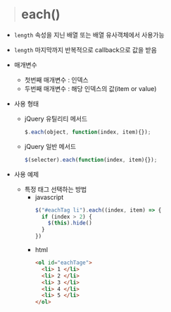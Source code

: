 > # each()

- `length` 속성을 지닌 배열 또는 배열 유사객체에서 사용가능

- `length` 마지막까지 반복적으로 callback으로 값을 받음

- 매개변수
  - 첫번째 매개변수 : 인덱스
  - 두번째 매개변수 : 해당 인덱스의 값(item or value)

- 사용 형태
  - jQuery 유틸리티 메서드
    ```js
    $.each(object, function(index, item){});
    ```
  - jQuery 일반 메서드
    ```js
    $(selecter).each(function(index, item){});
    ```

- 사용 예제
  - 특정 태그 선택하는 방법
    - javascript
      ```js
      $("#eachTag li").each((index, item) => {
        if (index > 2) {
          $(this).hide()
        }
      })
      ```
    - html
      ```html
      <ol id="eachTage">
        <li> 1 </li>
        <li> 2 </li>
        <li> 3 </li>
        <li> 4 </li>
        <li> 5 </li>
      </ol>
      ```
